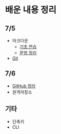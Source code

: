 # 배운 내용 정리
## 7/5
- 마크다운
  - [기초 연습](마크다운_python.md)
  - [문법 정리](마크다운_문법.md)
- [Git](Git.md) 

## 7/6
- [GitHub 정리](GitHub.md)
- 원격저장소

## 기타
- 단축키
- CLI
